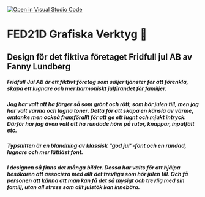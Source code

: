 [![Open in Visual Studio Code](https://classroom.github.com/assets/open-in-vscode-c66648af7eb3fe8bc4f294546bfd86ef473780cde1dea487d3c4ff354943c9ae.svg)](https://classroom.github.com/online_ide?assignment_repo_id=8505002&assignment_repo_type=AssignmentRepo)
# FED21D Grafiska Verktyg 🎨

## Design för det fiktiva företaget Fridfull jul AB av Fanny Lundberg

##### Fridfull Jul AB är ett fiktivt företag som säljer tjänster för att förenkla, skapa ett lugnare och mer harmoniskt julfirandet för familjer. 
##### Jag har valt att ha färger så som grönt och rött, som hör julen till, men jag har valt varma och lugna toner. Detta för att skapa en känsla av värme, omtanke men också framförallt för att ge ett lugnt och mjukt intryck. Därför har jag även valt att ha rundade hörn på rutor, knappar, inputfält etc. 

##### Typsnitten är en blandning av klassisk "god jul"-font och en rundad, lugnare och mer lättläst font.

##### I designen så finns det många bilder. Dessa har valts för att hjälpa besökaren att associera med allt det trevliga som hör julen till. Och få personen att känna att man kan få det så mysigt och trevlig med sin familj, utan all stress som allt julstök kan innebära.
